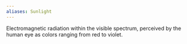 ```yaml
---
aliases: Sunlight
---
```

Electromagnetic radiation within the visible spectrum, perceived by the human eye as colors ranging from red to violet.